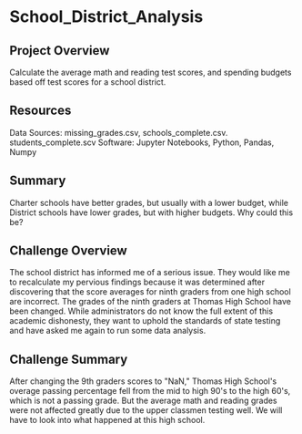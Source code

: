 # School_District_Analysis

## Project Overview
Calculate the average math and reading test scores, and spending budgets based off test scores for a school district.

## Resources
Data Sources: missing_grades.csv, schools_complete.csv. students_complete.scv
Software: Jupyter Notebooks, Python, Pandas, Numpy

## Summary
Charter schools have better grades, but usually with a lower budget, while District schools have lower grades, but with higher budgets. Why could this be?

## Challenge Overview
The school district has informed me of a serious issue. They would like me to recalculate my pervious findings because it was determined after discovering that the score averages for ninth graders from one high school are incorrect.
The grades of the ninth graders at Thomas High School have been changed. While administrators do not know the full extent of this academic dishonesty, they want to uphold the standards of state testing and have asked me again to run some data analysis.

## Challenge Summary
After changing the 9th graders scores to "NaN," Thomas High School's overage passing percentage fell from the mid to high 90's to the high 60's, which is not a passing grade. But the average math and reading grades were not affected greatly due to the upper classmen testing well. We will have to look into what happened at this high school.
